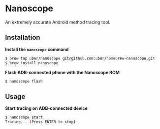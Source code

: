 # Nanoscope

An extremely accurate Android method tracing tool.

## Installation

**Install the `nanoscope` command**
```bash
$ brew tap uber/nanoscope git@github.com:uber/homebrew-nanoscope.git
$ brew install nanoscope
```

**Flash ADB-connected phone with the Nanoscope ROM**
```bash
$ nanoscope flash
```

## Usage

**Start tracing on ADB-connected device**
```bash
$ nanoscope start
Tracing... (Press ENTER to stop)
```

